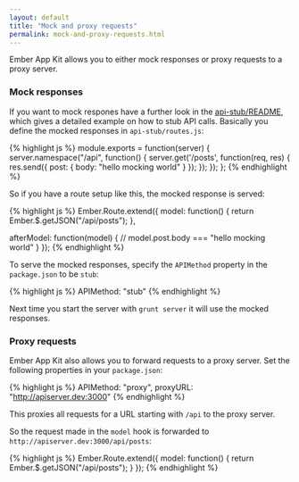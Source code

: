```yaml
---
layout: default
title: "Mock and proxy requests"
permalink: mock-and-proxy-requests.html
---
```


Ember App Kit allows you to either mock responses or proxy requests to a proxy server.

### Mock responses

If you want to mock respones have a further look in the [api-stub/README](https://github.com/stefanpenner/ember-app-kit/tree/master/api-stub), which gives a detailed example on how to stub API calls. Basically you define the mocked responses in `api-stub/routes.js`:

{% highlight js %}
module.exports = function(server) {
  server.namespace("/api", function() {
    server.get('/posts', function(req, res) {
      res.send({ post: { body: "hello mocking world" } });
    });
  });
};
{% endhighlight %}

So if you have a route setup like this, the mocked response is served:

{% highlight js %}
Ember.Route.extend({
  model: function() {
    return Ember.$.getJSON("/api/posts");
  },

  afterModel: function(model) {
    // model.post.body === "hello mocking world"
  }
});
{% endhighlight %}

To serve the mocked responses, specify the `APIMethod` property in the `package.json` to be `stub`:

{% highlight js %}
  APIMethod: "stub"
{% endhighlight %}

Next time you start the server with `grunt server` it will use the mocked responses.

### Proxy requests

Ember App Kit also allows you to forward requests to a proxy server. Set the following properties in your `package.json`:

{% highlight js %}
  APIMethod: "proxy",
  proxyURL: "http://apiserver.dev:3000"
{% endhighlight %}

This proxies all requests for a URL starting with `/api` to the proxy server.

So the request made in the `model` hook is forwarded to `http://apiserver.dev:3000/api/posts`:

{% highlight js %}
Ember.Route.extend({
  model: function() {
    return Ember.$.getJSON("/api/posts");
  }
});
{% endhighlight %}
